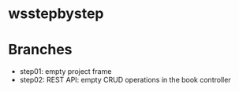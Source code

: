 # wsstepbystep

# Branches

* step01: empty project frame
* step02: REST API: empty CRUD operations in the book controller
